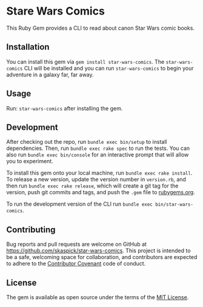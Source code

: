# Stare Wars Comics

This Ruby Gem provides a CLI to read about canon Star Wars comic books.

## Installation

You can install this gem via `gem install star-wars-comics`. The `star-wars-comics` CLI will be installed and you can run `star-wars-comics` to begin your adventure in a galaxy far, far away.

## Usage

Run: `star-wars-comics` after installing the gem.

## Development

After checking out the repo, run `bundle exec bin/setup` to install dependencies. Then, run `bundle exec rake spec` to run the tests. You can also run `bundle exec bin/console` for an interactive prompt that will allow you to experiment.

To install this gem onto your local machine, run `bundle exec rake install`. To release a new version, update the version number in `version.rb`, and then run `bundle exec rake release`, which will create a git tag for the version, push git commits and tags, and push the `.gem` file to [rubygems.org](https://rubygems.org).

To run the development version of the CLI run `bundle exec bin/star-wars-comics`.

## Contributing

Bug reports and pull requests are welcome on GitHub at https://github.com/skaspick/star-wars-comics. This project is intended to be a safe, welcoming space for collaboration, and contributors are expected to adhere to the [Contributor Covenant](contributor-covenant.org) code of conduct.


## License

The gem is available as open source under the terms of the [MIT License](http://opensource.org/licenses/MIT).
